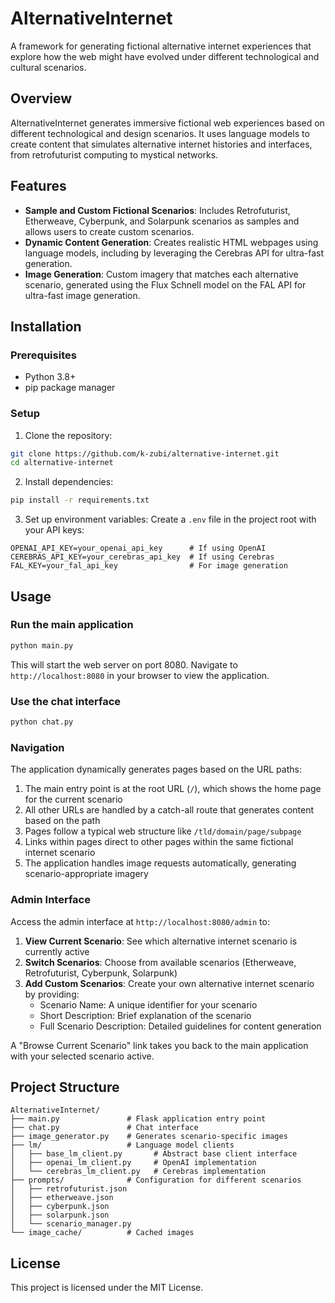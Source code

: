# AlternativeInternet

A framework for generating fictional alternative internet experiences that explore how the web might have evolved under different technological and cultural scenarios.

## Overview

AlternativeInternet generates immersive fictional web experiences based on different technological and design scenarios. It uses language models to create content that simulates alternative internet histories and interfaces, from retrofuturist computing to mystical networks.

## Features

- **Sample and Custom Fictional Scenarios**: Includes Retrofuturist, Etherweave, Cyberpunk, and Solarpunk scenarios as samples and allows users to create custom scenarios.
- **Dynamic Content Generation**: Creates realistic HTML webpages using language models, including by leveraging the Cerebras API for ultra-fast generation.
- **Image Generation**: Custom imagery that matches each alternative scenario, generated using the Flux Schnell model on the FAL API for ultra-fast image generation.

## Installation

### Prerequisites
- Python 3.8+
- pip package manager

### Setup

1. Clone the repository:
```bash
git clone https://github.com/k-zubi/alternative-internet.git
cd alternative-internet
```

2. Install dependencies:
```bash
pip install -r requirements.txt
```

3. Set up environment variables:
Create a `.env` file in the project root with your API keys:
```
OPENAI_API_KEY=your_openai_api_key      # If using OpenAI
CEREBRAS_API_KEY=your_cerebras_api_key  # If using Cerebras
FAL_KEY=your_fal_api_key                # For image generation
```

## Usage

### Run the main application
```bash
python main.py
```

This will start the web server on port 8080. Navigate to `http://localhost:8080` in your browser to view the application.

### Use the chat interface
```bash
python chat.py
```

### Navigation

The application dynamically generates pages based on the URL paths:

1. The main entry point is at the root URL (`/`), which shows the home page for the current scenario
2. All other URLs are handled by a catch-all route that generates content based on the path
3. Pages follow a typical web structure like `/tld/domain/page/subpage`
4. Links within pages direct to other pages within the same fictional internet scenario
5. The application handles image requests automatically, generating scenario-appropriate imagery

### Admin Interface

Access the admin interface at `http://localhost:8080/admin` to:

1. **View Current Scenario**: See which alternative internet scenario is currently active
2. **Switch Scenarios**: Choose from available scenarios (Etherweave, Retrofuturist, Cyberpunk, Solarpunk)
3. **Add Custom Scenarios**: Create your own alternative internet scenario by providing:
   - Scenario Name: A unique identifier for your scenario
   - Short Description: Brief explanation of the scenario
   - Full Scenario Description: Detailed guidelines for content generation

A "Browse Current Scenario" link takes you back to the main application with your selected scenario active.

## Project Structure

```
AlternativeInternet/
├── main.py               # Flask application entry point
├── chat.py               # Chat interface
├── image_generator.py    # Generates scenario-specific images
├── lm/                   # Language model clients
│   ├── base_lm_client.py       # Abstract base client interface
│   ├── openai_lm_client.py     # OpenAI implementation
│   └── cerebras_lm_client.py   # Cerebras implementation
├── prompts/              # Configuration for different scenarios
│   ├── retrofuturist.json
│   ├── etherweave.json
│   ├── cyberpunk.json
│   ├── solarpunk.json
│   └── scenario_manager.py
└── image_cache/          # Cached images
```

## License

This project is licensed under the MIT License.
